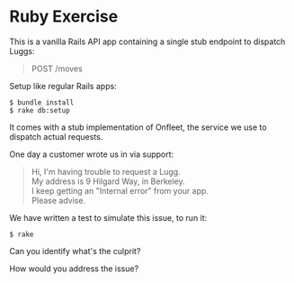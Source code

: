 # Ruby Exercise

This is a vanilla Rails API app containing a single stub endpoint to dispatch Luggs:

> POST /moves

Setup like regular Rails apps:

```
$ bundle install
$ rake db:setup
```

It comes with a stub implementation of Onfleet, the service we use to dispatch actual requests.

One day a customer wrote us in via support:

> Hi, I'm having trouble to request a Lugg.  
> My address is 9 Hilgard Way, in Berkeley.  
> I keep getting an "Internal error" from your app.  
> Please advise.

We have written a test to simulate this issue, to run it:

```
$ rake
```

Can you identify what's the culprit?

How would you address the issue?

